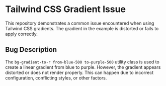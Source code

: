 # Tailwind CSS Gradient Issue

This repository demonstrates a common issue encountered when using Tailwind CSS gradients. The gradient in the example is distorted or fails to apply correctly.

## Bug Description
The `bg-gradient-to-r from-blue-500 to-purple-500` utility class is used to create a linear gradient from blue to purple. However, the gradient appears distorted or does not render properly. This can happen due to incorrect configuration, conflicting styles, or other factors.